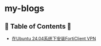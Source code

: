 # my-blogs

## 📖 Table of Contents 👀
- [在Ubuntu 24.04系统下安装FortiClient VPN](blogs/FortiClient%20on%20Ubuntu%2024.04.md)
##
